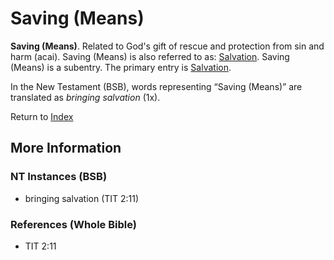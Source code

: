 # Saving (Means)
**Saving (Means)**. 
Related to God's gift of rescue and protection from sin and harm (acai). 
Saving (Means) is also referred to as: 
[Salvation](Salvation.md). 
Saving (Means) is a subentry. The primary entry is 
[Salvation](Salvation.md). 




In the New Testament (BSB), words representing “Saving (Means)” are translated as 
*bringing salvation* (1x). 


Return to [Index](00-Index.md)

## More Information

### NT Instances (BSB)

* bringing salvation (TIT 2:11)



### References (Whole Bible)

* TIT 2:11



